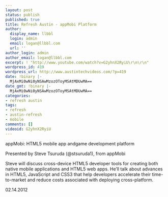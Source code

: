 ```yaml
---
layout: post
status: publish
published: true
title: Refresh Austin - appMobi Platform
author:
  display_name: llbbl
  login: admin
  email: logan@llbbl.com
  url: ''
author_login: admin
author_email: logan@llbbl.com
excerpt: ! "http://www.youtube.com/watch?v=G2yhnX2RyiU\r\n\r\n"
wordpress_id: 419
wordpress_url: http://www.austintechvideos.com/?p=419
date: !binary |-
  MjAxMi0wNi0yNSAwMzozOToyMSAtMDUwMA==
date_gmt: !binary |-
  MjAxMi0wNi0yNSAwMzozOToyMSAtMDUwMA==
categories:
- refresh austin
tags:
- refresh
- austin-refresh
- mobile
comments: []
videoid: G2yhnX2RyiU
---
```

<p>appMobi: HTML5 mobile app andgame development platform</p>
<p>Presented by Steve Tsuruda (@stsuruda1), from appMobi</p>
<p>Steve will discuss cross-device HTML5 developer tools for creating both native mobile applications and HTML5
web apps. He’ll talk about advances in HTML5, JavaScript and CSS3 that help developers accelerate their time-to-market
and reduce costs associated with deploying cross-platform.</p>
<p>02.14.2012 </p>
